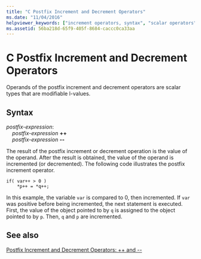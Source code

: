 ```yaml
---
title: "C Postfix Increment and Decrement Operators"
ms.date: "11/04/2016"
helpviewer_keywords: ["increment operators, syntax", "scalar operators", "types [C], scalar"]
ms.assetid: 56ba218d-65f9-405f-8684-caccc0ca33aa
---
```

# C Postfix Increment and Decrement Operators

Operands of the postfix increment and decrement operators are scalar types that are modifiable l-values.

## Syntax

*postfix-expression*:<br/>
&nbsp;&nbsp;&nbsp;&nbsp;*postfix-expression*  **++**<br/>
&nbsp;&nbsp;&nbsp;&nbsp;*postfix-expression*  **--**

The result of the postfix increment or decrement operation is the value of the operand. After the result is obtained, the value of the operand is incremented (or decremented). The following code illustrates the postfix increment operator.

```
if( var++ > 0 )
    *p++ = *q++;
```

In this example, the variable `var` is compared to 0, then incremented. If `var` was positive before being incremented, the next statement is executed. First, the value of the object pointed to by `q` is assigned to the object pointed to by `p`. Then, `q` and `p` are incremented.

## See also

[Postfix Increment and Decrement Operators: ++ and --](../cpp/postfix-increment-and-decrement-operators-increment-and-decrement.md)
